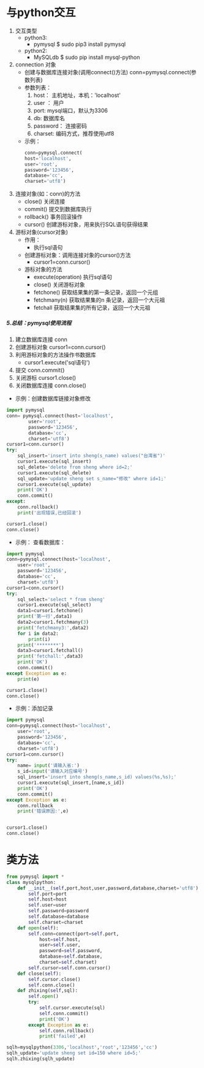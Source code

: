 # 与python交互
1. 交互类型 
    - python3:
        - pymysql $ sudo pip3 install pymysql
    - python2:
        - MySQLdb $ sudo pip install mysql-python
2. connection 对象
    - 创建与数据库连接对象(调用connect()方法)
        conn=pymysql.connect(参数列表)
    - 参数列表：
        1. host： 主机地址，本机：'localhost'
        2. user ： 用户 
        3. port: mysql端口，默认为3306
        4. db: 数据库名
        5. password： 连接密码
        6. charset: 编码方式，推荐使用utf8
    - 示例：
        ```python
        conn=pymysql.connect(
        host='localhost',
        user='root',
        password='123456',
        database='cc',
        charset='utf8')
        ```
3. 连接对象(如：conn)的方法
    - close()       关闭连接
    - commit()      提交到数据库执行
    - rollback()    事务回滚操作
    - cursor()      创建游标对象，用来执行SQL语句获得结果
4. 游标对象(cursor对象)
    - 作用：
        - 执行sql语句
    - 创建游标对象：调用连接对象的cursor()方法
        - cursor1=conn.cursor() 
    - 游标对象的方法
        - execute(operation)    执行sql语句 
        - close()               关闭游标对象
        - fetchone()            获取结果集的第一条记录，返回一个元组
        - fetchmany(n)          获取结果集的n 条记录，返回一个大元祖
        - fetchall              获取结果集的所有记录，返回一个大元祖
##### 5.总结：pymysql使用流程
1. 建立数据库连接 conn
2. 创建游标对象 cursor1=conn.cursor()
3. 利用游标对象的方法操作书数据库
    - cursor1.execute('sql语句')
4. 提交 conn.commit()
5. 关闭游标 cursor1.close()
6. 关闭数据库连接 conn.close()


- 示例：创建数据库链接对象修改
```python
import pymysql
conn= pymysql.connect(host='localhost',
        user='root',
        password='123456',
        database='cc',
        charset='utf8')
cursor1=conn.cursor()
try:
    sql_insert='insert into sheng(s_name) values("台湾省")'
    cursor1.execute(sql_insert)
    sql_delete='delete from sheng where id=2;'
    cursor1.execute(sql_delete)
    sql_update='update sheng set s_name="修改" where id=1;'
    cursor1.execute(sql_update)
    print('OK')
    conn.commit()
except:
    conn.rollback()
    print('出现错误,已经回滚')

cursor1.close()
conn.close()
```


- 示例： 查看数据库：
```python
import pymysql
conn=pymysql.connect(host='localhost',
    user='root',
    password='123456',
    database='cc',
    charset='utf8')
cursor1=conn.cursor()
try:
    sql_select='select * from sheng'
    cursor1.execute(sql_select)
    data1=cursor1.fetchone()
    print('第一行',data1)
    data2=cursor1.fetchmany(3)
    print('fetchmany3:',data2)
    for i in data2:
        print(i)
    print('********')
    data3=cursor1.fetchall()
    print('fetchall:',data3)
    print('OK')
    conn.commit()
except Exception as e:
    print(e)

cursor1.close()
conn.close()
```

- 示例：添加记录
```python
import pymysql
conn=pymysql.connect(host='localhost',
    user='root',
    password='123456',
    database='cc',
    charset='utf8')
cursor1=conn.cursor()
try:
    name= input('请输入省:')
    s_id=input('请输入对应编号')
    sql_insert='insert into sheng(s_name,s_id) values(%s,%s);'
    cursor1.execute(sql_insert,[name,s_id])
    print('OK')
    conn.commit()
except Exception as e:
    conn.rollback
    print('错误原因:',e)


cursor1.close()
conn.close()
```

# 类方法
```python
from pymysql import *
class mysqlpython:
    def __init__(self,port,host,user,password,database,charset='utf8'):
        self.port=port
        self.host=host
        self.user=user
        self.password=password
        self.database=database
        self.charset=charset
    def open(self):
        self.conn=connect(port=self.port,
            host=self.host,
            user=self.user,
            password=self.password,
            database=self.database,
            charset=self.charset)
        self.cursor=self.conn.cursor()
    def close(self):
        self.cursor.close()
        self.conn.close()
    def zhixing(self,sql):
        self.open()
        try:
            self.cursor.execute(sql)
            self.conn.commit()
            print('OK')
        except Exception as e:
            self.conn.rollback()
            print('failed',e)    

sqlh=mysqlpython(3306,'localhost','root','123456','cc')
sqlh_update='update sheng set id=150 where id=5;'
sqlh.zhixing(sqlh_update)
```










